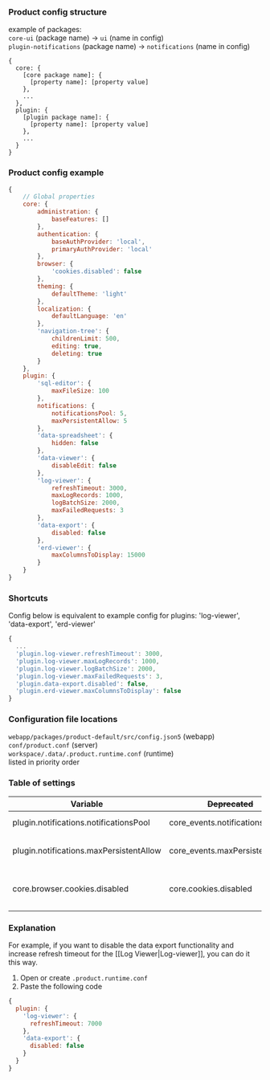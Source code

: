 ### Product config structure
example of packages:<br/>
`core-ui` (package name) -> `ui` (name in config)<br/>
`plugin-notifications` (package name) -> `notifications` (name in config)
```
{
  core: {
    [core package name]: {
      [property name]: [property value]
    },
    ...
  },
  plugin: {
    [plugin package name]: {
      [property name]: [property value]
    },
    ...
  }
}
```

### Product config example
```javascript
{
    // Global properties
    core: {
        administration: {
            baseFeatures: []
        },
        authentication: {
            baseAuthProvider: 'local',
            primaryAuthProvider: 'local'
        },
        browser: {
            'cookies.disabled': false
        },
        theming: {
            defaultTheme: 'light'
        },
        localization: {
            defaultLanguage: 'en'
        },
        'navigation-tree': {
            childrenLimit: 500,
            editing: true,
            deleting: true
        }
    },
    plugin: {
        'sql-editor': {
            maxFileSize: 100
        },
        notifications: {
            notificationsPool: 5,
            maxPersistentAllow: 5
        },
        'data-spreadsheet': {
            hidden: false
        },
        'data-viewer': {
            disableEdit: false
        },
        'log-viewer': {
            refreshTimeout: 3000,
            maxLogRecords: 1000,
            logBatchSize: 2000,
            maxFailedRequests: 3
        },
        'data-export': {
            disabled: false
        },
        'erd-viewer': {
            maxColumnsToDisplay: 15000
        }
    }
}
```

### Shortcuts
Config below is equivalent to example config for plugins: 'log-viewer', 'data-export', 'erd-viewer'
```javascript
{
  ...
  'plugin.log-viewer.refreshTimeout': 3000,
  'plugin.log-viewer.maxLogRecords': 1000,
  'plugin.log-viewer.logBatchSize': 2000,
  'plugin.log-viewer.maxFailedRequests': 3,
  'plugin.data-export.disabled': false,
  'plugin.erd-viewer.maxColumnsToDisplay': false
}
```


### Configuration file locations
`webapp/packages/product-default/src/config.json5` (webapp)<br/>
`conf/product.conf` (server)<br/>
`workspace/.data/.product.runtime.conf` (runtime)<br/>
listed in priority order<br/>

### Table of settings

| Variable                                | ~~Deprecated~~                 | Value | Description                                      |
|-----------------------------------------|--------------------------------|-------|--------------------------------------------------|
| plugin.notifications.notificationsPool  | core_events.notificationsPool  | 5     | Maximum notifications                            |
| plugin.notifications.maxPersistentAllow | core_events.maxPersistentAllow | 5     | Maximum presistent notifications                 |
| core.browser.cookies.disabled           | core.cookies.disabled          | false | Whether an app can use cookies or not            |

### Explanation
For example, if you want to disable the data export functionality and increase refresh timeout for the [[Log Viewer|Log-viewer]], you can do it this way.
1. Open or create `.product.runtime.conf`
2. Paste the following code
```javascript
{
  plugin: {
    'log-viewer': {
      refreshTimeout: 7000
    },
    'data-export': {
      disabled: false
    }
  }
}
```


